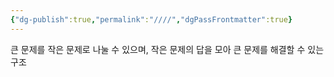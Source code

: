 ```yaml
---
{"dg-publish":true,"permalink":"////","dgPassFrontmatter":true}
---
```



큰 문제를 작은 문제로 나눌 수 있으며, 작은 문제의 답을 모아 큰 문제를 해결할 수 있는 구조